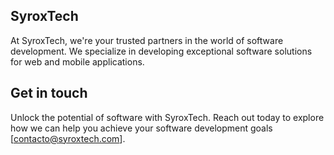 ## SyroxTech

At SyroxTech, we're your trusted partners in the world of software development. We specialize in developing exceptional software solutions for web and mobile applications.

## Get in touch

Unlock the potential of software with SyroxTech. Reach out today to explore how we can help you achieve your software development goals [contacto@syroxtech.com].
